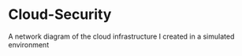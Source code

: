 # Cloud-Security
A network diagram of the cloud infrastructure I created in a simulated environment
